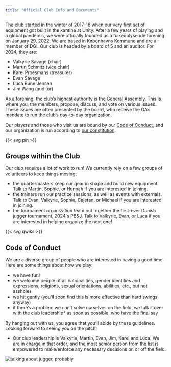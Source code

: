 ```yaml
---
title: "Official Club Info and Documents"
---
```

The club started in the winter of 2017-18 when our very first set of equipment got built in the kantine at Unity. After a few years of playing and a global pandemic, we were officially founded as a folkeoplysende forening on January 29, 2022. We are based in Københavns Kommune and are a member of DGI. Our club is headed by a board of 5 and an auditor. For 2024, they are:

* Valkyrie Savage (chair)
* Martin Schmitz (vice chair)
* Karel Proesmans (treasurer)
* Evan Savage
* Luca Bune Jensen
* Jim Wang (auditor)

As a forening, the club’s highest authority is the General Assembly. This is where you, the members, propose, discuss, and vote on various issues. These issues are often presented by the board, who receive the GA’s mandate to run the club’s day-to-day organization.

Our players and those who visit us are bound by our [Code of Conduct](https://docs.google.com/document/d/1Z_ZWrU9rb1hDyrfI6IjGW24BFYPfaNhS7D3A-cSOaco/edit), and our organization is run according to [our constitution](https://docs.google.com/document/d/13gHCvyobzfLGX1JKa7vSJnOykByL8NtlArcgXXLmaQA/edit?usp=sharing).

{{< svg pin >}}

## Groups within the Club
Our club requires a lot of work to run! We currently rely on a few groups of volunteers to keep things moving:

* the quartermasters keep our gear in shape and build new equipment. Talk to Martin, Sophie, or Hannah if you are interested in joining.
* the trainers run our practice sessions, as well as events with externals. Talk to Evan, Valkyrie, Sophie, Cajetan, or Michael if you are interested in joining.
* the tournament organization team put together the first-ever Danish jugger tournament, 2024's [PB&J](https://turniere.jugger.org/list.team.info.php?id=1387). Talk to Valkyrie, Evan, or Luca if you are interested in helping organize the next one!

{{< svg qwiks >}}

## Code of Conduct
We are a diverse group of people who are interested in having a good time. Here are some things about how we play:

* we have fun!
* we welcome people of all nationalities, gender identities and expressions, religions, sexual orientations, abilities, etc., but not assholes
* we hit gently (you’ll soon find this is more effective than hard swings, anyway)
* if there’s a problem we can’t solve ourselves on the field, we talk it over with the club leadership* as soon as possible, who have the final say

By hanging out with us, you agree that you’ll abide by these guidelines. Looking forward to seeing you on the pitch!


* Our club leadership is Valkyrie, Martin, Evan, Jim, Karel and Luca. We are in charge in that order, and the most senior person from the list is empowered to make/enforce any necessary decisions on or off the field.

![talking about jugger, probably](/images/walkandtalk.webp)
